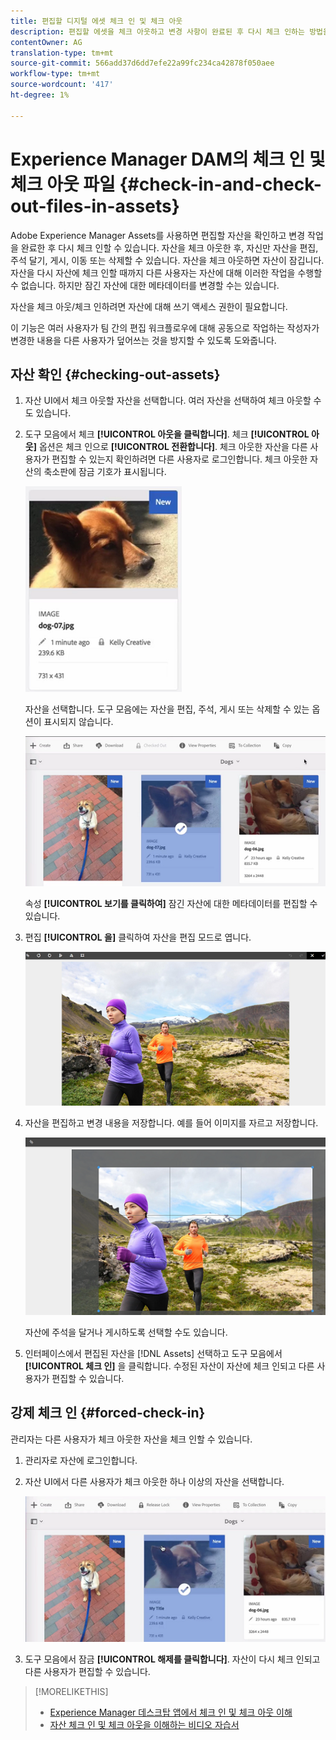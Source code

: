 ```yaml
---
title: 편집할 디지털 에셋 체크 인 및 체크 아웃
description: 편집할 에셋을 체크 아웃하고 변경 사항이 완료된 후 다시 체크 인하는 방법을 살펴봅니다.
contentOwner: AG
translation-type: tm+mt
source-git-commit: 566add37d6dd7efe22a99fc234ca42878f050aee
workflow-type: tm+mt
source-wordcount: '417'
ht-degree: 1%

---
```



# Experience Manager DAM의 체크 인 및 체크 아웃 파일 {#check-in-and-check-out-files-in-assets}

Adobe Experience Manager Assets를 사용하면 편집할 자산을 확인하고 변경 작업을 완료한 후 다시 체크 인할 수 있습니다. 자산을 체크 아웃한 후, 자신만 자산을 편집, 주석 달기, 게시, 이동 또는 삭제할 수 있습니다. 자산을 체크 아웃하면 자산이 잠깁니다. 자산을 다시 자산에 체크 인할 때까지 다른 사용자는 자산에 대해 이러한 작업을 수행할 수 없습니다. 하지만 잠긴 자산에 대한 메타데이터를 변경할 수는 있습니다.

자산을 체크 아웃/체크 인하려면 자산에 대해 쓰기 액세스 권한이 필요합니다.

이 기능은 여러 사용자가 팀 간의 편집 워크플로우에 대해 공동으로 작업하는 작성자가 변경한 내용을 다른 사용자가 덮어쓰는 것을 방지할 수 있도록 도와줍니다.

## 자산 확인 {#checking-out-assets}

1. 자산 UI에서 체크 아웃할 자산을 선택합니다. 여러 자산을 선택하여 체크 아웃할 수도 있습니다.
1. 도구 모음에서 체크 **[!UICONTROL 아웃을 클릭합니다]**.
체크 **[!UICONTROL 아웃]** 옵션은 체크 인으로 **[!UICONTROL 전환합니다]**.
체크 아웃한 자산을 다른 사용자가 편집할 수 있는지 확인하려면 다른 사용자로 로그인합니다. 체크 아웃한 자산의 축소판에 잠금 기호가 표시됩니다.

   ![chlimage_1-471](assets/chlimage_1-471.png)

   자산을 선택합니다. 도구 모음에는 자산을 편집, 주석, 게시 또는 삭제할 수 있는 옵션이 표시되지 않습니다.

   ![chlimage_1-472](assets/chlimage_1-472.png)

   속성 **[!UICONTROL 보기를 클릭하여]** 잠긴 자산에 대한 메타데이터를 편집할 수 있습니다.

1. 편집 **[!UICONTROL 을]** 클릭하여 자산을 편집 모드로 엽니다.

   ![chlimage_1-473](assets/chlimage_1-473.png)

1. 자산을 편집하고 변경 내용을 저장합니다. 예를 들어 이미지를 자르고 저장합니다.

   ![chlimage_1-474](assets/chlimage_1-474.png)

   자산에 주석을 달거나 게시하도록 선택할 수도 있습니다.

1. 인터페이스에서 편집된 자산을 [!DNL Assets] 선택하고 도구 모음에서 **[!UICONTROL 체크 인]** 을 클릭합니다. 수정된 자산이 자산에 체크 인되고 다른 사용자가 편집할 수 있습니다.

## 강제 체크 인 {#forced-check-in}

관리자는 다른 사용자가 체크 아웃한 자산을 체크 인할 수 있습니다.

1. 관리자로 자산에 로그인합니다.
1. 자산 UI에서 다른 사용자가 체크 아웃한 하나 이상의 자산을 선택합니다.

   ![chlimage_1-476](assets/chlimage_1-476.png)

1. 도구 모음에서 잠금 **[!UICONTROL 해제를 클릭합니다]**. 자산이 다시 체크 인되고 다른 사용자가 편집할 수 있습니다.

>[!MORELIKETHIS]
>
>* [Experience Manager 데스크탑 앱에서 체크 인 및 체크 아웃 이해](https://docs.adobe.com/content/help/en/experience-manager-desktop-app/using/using.html#how-app-works2)
>* [자산 체크 인 및 체크 아웃을 이해하는 비디오 자습서](https://docs.adobe.com/content/help/en/experience-manager-learn/assets/collaboration/checkin-checkout-technical-video-understand.html)

